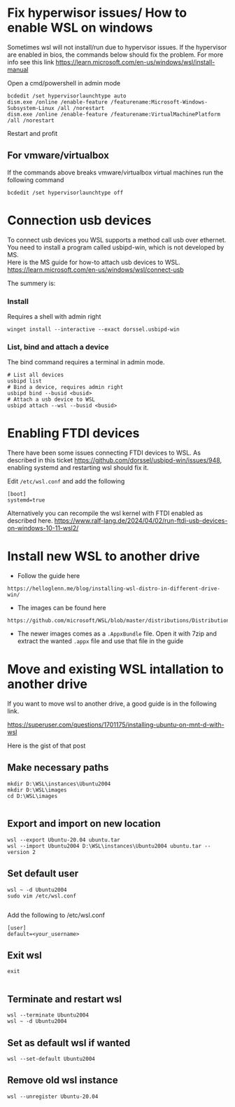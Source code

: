 # Fix hyperwisor issues/ How to enable WSL on windows
Sometimes wsl will not install/run due to hypervisor issues. If the hypervisor are enabled in bios, the commands below should fix the problem. For more info see this link https://learn.microsoft.com/en-us/windows/wsl/install-manual  
  
Open a cmd/powershell in admin mode
```
bcdedit /set hypervisorlaunchtype auto 
dism.exe /online /enable-feature /featurename:Microsoft-Windows-Subsystem-Linux /all /norestart
dism.exe /online /enable-feature /featurename:VirtualMachinePlatform /all /norestart
```  
Restart and profit

## For vmware/virtualbox
If the commands above breaks vmware/virtualbox virtual machines run the following command
```
bcdedit /set hypervisorlaunchtype off
```

# Connection usb devices
To connect usb devices you WSL supports a method call usb over ethernet. You need to install a program called usbipd-win, which is not developed by MS.  
Here is the MS guide for how-to attach usb devices to WSL. 
https://learn.microsoft.com/en-us/windows/wsl/connect-usb

The summery is:
### Install
Requires a shell with admin right
```
winget install --interactive --exact dorssel.usbipd-win
```

### List, bind and attach a device
The bind command requires a terminal in admin mode.
```
# List all devices
usbipd list
# Bind a device, requires admin right
usbipd bind --busid <busid>
# Attach a usb device to WSL
usbipd attach --wsl --busid <busid>
```

# Enabling FTDI devices
There have been some issues connecting FTDI devices to WSL. As described in this ticket https://github.com/dorssel/usbipd-win/issues/948, enabling systemd and restarting wsl should fix it.

Edit `/etc/wsl.conf` and add the following
```
[boot]
systemd=true
```

Alternatively you can recompile the wsl kernel with FTDI enabled as described here.
https://www.ralf-lang.de/2024/04/02/run-ftdi-usb-devices-on-windows-10-11-wsl2/

# Install new WSL to another drive

- Follow the guide here 
```
https://helloglenn.me/blog/installing-wsl-distro-in-different-drive-win/
```
- The images can be found here 
```
https://github.com/microsoft/WSL/blob/master/distributions/DistributionInfo.json
```
- The newer images comes as a `.AppxBundle` file. Open it with 7zip and extract the wanted `.appx` file and use that file in the guide

# Move and existing WSL intallation to another drive

If you want to move wsl to another drive, a good guide is in the following link.

https://superuser.com/questions/1701175/installing-ubuntu-on-mnt-d-with-wsl

Here is the gist of that post

## Make necessary paths
```
mkdir D:\WSL\instances\Ubuntu2004
mkdir D:\WSL\images
cd D:\WSL\images
 
```
## Export and import on new location
```
wsl --export Ubuntu-20.04 ubuntu.tar
wsl --import Ubuntu2004 D:\WSL\instances\Ubuntu2004 ubuntu.tar --version 2
```
 
## Set default user
```
wsl ~ -d Ubuntu2004
sudo vim /etc/wsl.conf
 
```
Add the following to /etc/wsl.conf
```
[user]
default=<your_username>
```
 
## Exit wsl

```
exit
 
```
## Terminate and restart wsl
```
wsl --terminate Ubuntu2004
wsl ~ -d Ubuntu2004
```
 
## Set as default wsl if wanted
```
wsl --set-default Ubuntu2004
```
 
## Remove old wsl instance
```
wsl --unregister Ubuntu-20.04
```
